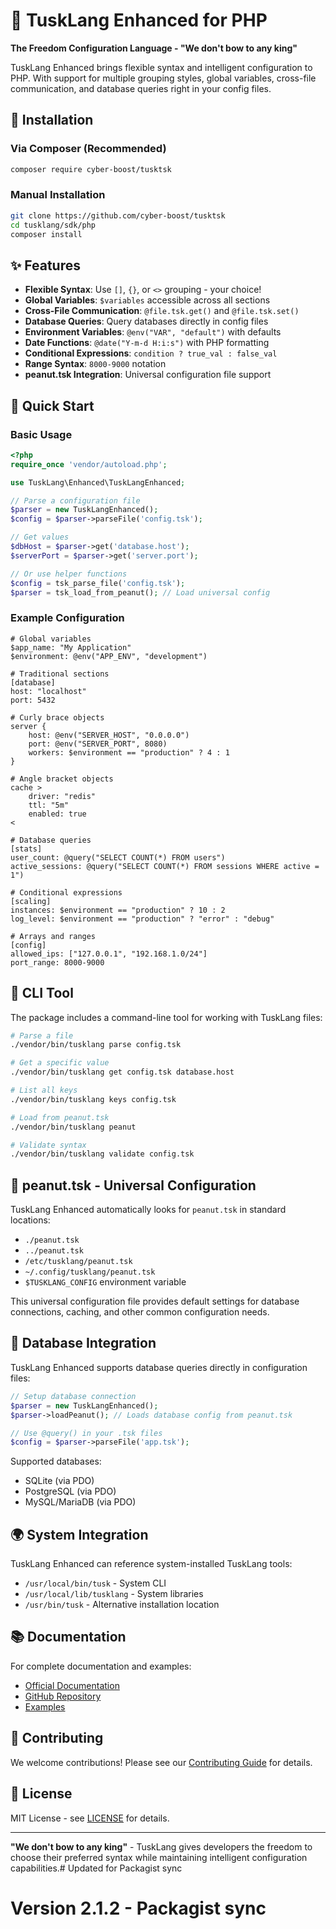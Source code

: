# 🥜 TuskLang Enhanced for PHP

**The Freedom Configuration Language - "We don't bow to any king"**

TuskLang Enhanced brings flexible syntax and intelligent configuration to PHP. With support for multiple grouping styles, global variables, cross-file communication, and database queries right in your config files.

## 🚀 Installation

### Via Composer (Recommended)
```bash
composer require cyber-boost/tusktsk
```

### Manual Installation
```bash
git clone https://github.com/cyber-boost/tusktsk
cd tusklang/sdk/php
composer install
```

## ✨ Features

- **Flexible Syntax**: Use `[]`, `{}`, or `<>` grouping - your choice!
- **Global Variables**: `$variables` accessible across all sections
- **Cross-File Communication**: `@file.tsk.get()` and `@file.tsk.set()`
- **Database Queries**: Query databases directly in config files
- **Environment Variables**: `@env("VAR", "default")` with defaults
- **Date Functions**: `@date("Y-m-d H:i:s")` with PHP formatting
- **Conditional Expressions**: `condition ? true_val : false_val`
- **Range Syntax**: `8000-9000` notation
- **peanut.tsk Integration**: Universal configuration file support

## 📖 Quick Start

### Basic Usage
```php
<?php
require_once 'vendor/autoload.php';

use TuskLang\Enhanced\TuskLangEnhanced;

// Parse a configuration file
$parser = new TuskLangEnhanced();
$config = $parser->parseFile('config.tsk');

// Get values
$dbHost = $parser->get('database.host');
$serverPort = $parser->get('server.port');

// Or use helper functions
$config = tsk_parse_file('config.tsk');
$parser = tsk_load_from_peanut(); // Load universal config
```

### Example Configuration
```tsk
# Global variables
$app_name: "My Application"
$environment: @env("APP_ENV", "development")

# Traditional sections
[database]
host: "localhost"
port: 5432

# Curly brace objects
server {
    host: @env("SERVER_HOST", "0.0.0.0")
    port: @env("SERVER_PORT", 8080)
    workers: $environment == "production" ? 4 : 1
}

# Angle bracket objects
cache >
    driver: "redis"
    ttl: "5m"
    enabled: true
<

# Database queries
[stats]
user_count: @query("SELECT COUNT(*) FROM users")
active_sessions: @query("SELECT COUNT(*) FROM sessions WHERE active = 1")

# Conditional expressions
[scaling]
instances: $environment == "production" ? 10 : 2
log_level: $environment == "production" ? "error" : "debug"

# Arrays and ranges
[config]
allowed_ips: ["127.0.0.1", "192.168.1.0/24"]
port_range: 8000-9000
```

## 🔧 CLI Tool

The package includes a command-line tool for working with TuskLang files:

```bash
# Parse a file
./vendor/bin/tusklang parse config.tsk

# Get a specific value
./vendor/bin/tusklang get config.tsk database.host

# List all keys
./vendor/bin/tusklang keys config.tsk

# Load from peanut.tsk
./vendor/bin/tusklang peanut

# Validate syntax
./vendor/bin/tusklang validate config.tsk
```

## 🥜 peanut.tsk - Universal Configuration

TuskLang Enhanced automatically looks for `peanut.tsk` in standard locations:
- `./peanut.tsk`
- `../peanut.tsk`
- `/etc/tusklang/peanut.tsk`
- `~/.config/tusklang/peanut.tsk`
- `$TUSKLANG_CONFIG` environment variable

This universal configuration file provides default settings for database connections, caching, and other common configuration needs.

## 💾 Database Integration

TuskLang Enhanced supports database queries directly in configuration files:

```php
// Setup database connection
$parser = new TuskLangEnhanced();
$parser->loadPeanut(); // Loads database config from peanut.tsk

// Use @query() in your .tsk files
$config = $parser->parseFile('app.tsk');
```

Supported databases:
- SQLite (via PDO)
- PostgreSQL (via PDO)
- MySQL/MariaDB (via PDO)

## 🌍 System Integration

TuskLang Enhanced can reference system-installed TuskLang tools:
- `/usr/local/bin/tusk` - System CLI
- `/usr/local/lib/tusklang` - System libraries
- `/usr/bin/tusk` - Alternative installation location

## 📚 Documentation

For complete documentation and examples:
- [Official Documentation](https://tuskt.sk)
- [GitHub Repository](https://github.com/cyber-boost/tusktsk)
- [Examples](examples/)

## 🤝 Contributing

We welcome contributions! Please see our [Contributing Guide](CONTRIBUTING.md) for details.

## 📄 License

MIT License - see [LICENSE](LICENSE) for details.

---

**"We don't bow to any king"** - TuskLang gives developers the freedom to choose their preferred syntax while maintaining intelligent configuration capabilities.# Updated for Packagist sync
# Version 2.1.2 - Packagist sync
